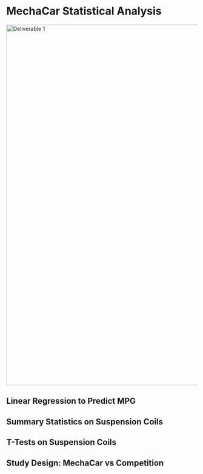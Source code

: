 # MechaCar Statistical Analysis
<img width="953" alt="Deliverable 1" src="https://user-images.githubusercontent.com/112994018/210684305-2834065e-8820-4ee9-9974-f5774f0fcc99.png">


## Linear Regression to Predict MPG

## Summary Statistics on Suspension Coils

## T-Tests on Suspension Coils

## Study Design: MechaCar vs Competition
